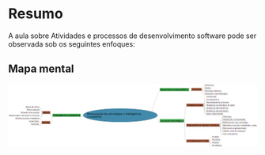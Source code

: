 # Resumo

A aula sobre Atividades e processos de desenvolvimento software pode ser observada sob os seguintes enfoques:

## Mapa mental

![Mapa mental da aula](../../../../../images/pe4_1.png)